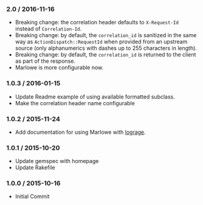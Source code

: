 ### 2.0 / 2016-11-16

*   Breaking change: the correlation header defaults to `X-Request-Id` instead
    of `Correlation-Id`.
*   Breaking change: by default, the `correlation_id` is sanitized in the same
    way as `ActionDispatch::RequestId` when provided from an upstream
    source (only alphanumerics with dashes up to 255 characters in
    length).
*   Breaking change: by default, the `correlation_id` is returned to the client
    as part of the response.
*   Marlowe is more configurable now.

### 1.0.3 / 2016-01-15

*   Update Readme example of using available formatted subclass.
*   Make the correlation header name configurable

### 1.0.2 / 2015-11-24

*   Add documentation for using Marlowe with [lograge][].

### 1.0.1 / 2015-10-20

*   Update gemspec with homepage
*   Update Rakefile

### 1.0.0 / 2015-10-16

*   Initial Commit

[lograge]: https://github.com/roidrage/lograge
